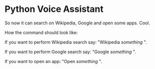 # Python Voice Assistant

So now it can search on Wikipedia, Google and open some apps. Cool.

How the command should look like:

If you want to perform Wikipedia search say: "Wikipedia *something* ".

If you want to perform Google search say: "Google *something* ".

If you want to open an app: "Open *something* ".
